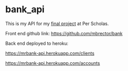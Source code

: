 # bank_api

This is my API for my [final project](https://mrbank.herokuapp.com/) at Per Scholas.

Front end github link: https://github.com/mbrector/bank

Back end deployed to heroku:

https://mrbank-api.herokuapp.com/clients

https://mrbank-api.herokuapp.com/accounts
